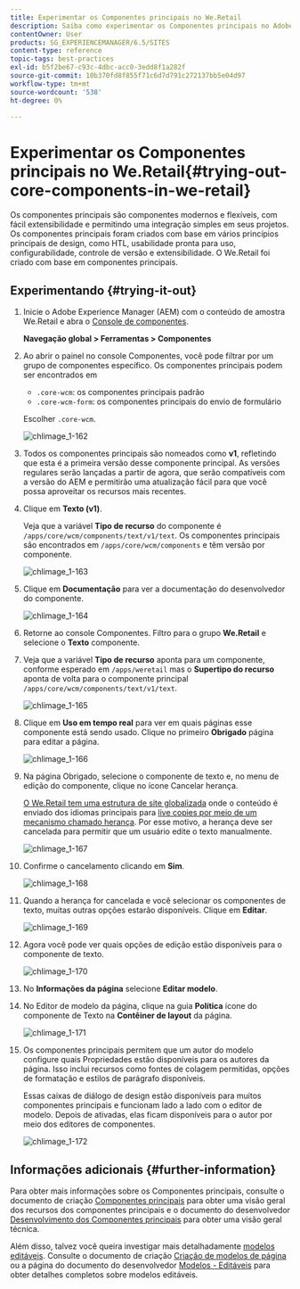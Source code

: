 ```yaml
---
title: Experimentar os Componentes principais no We.Retail
description: Saiba como experimentar os Componentes principais no Adobe Experience Manager usando o We.Retail.
contentOwner: User
products: SG_EXPERIENCEMANAGER/6.5/SITES
content-type: reference
topic-tags: best-practices
exl-id: b5f2be67-c93c-4dbc-acc0-3edd8f1a282f
source-git-commit: 10b370fd8f855f71c6d7d791c272137bb5e04d97
workflow-type: tm+mt
source-wordcount: '538'
ht-degree: 0%

---
```


# Experimentar os Componentes principais no We.Retail{#trying-out-core-components-in-we-retail}

Os componentes principais são componentes modernos e flexíveis, com fácil extensibilidade e permitindo uma integração simples em seus projetos. Os componentes principais foram criados com base em vários princípios principais de design, como HTL, usabilidade pronta para uso, configurabilidade, controle de versão e extensibilidade. O We.Retail foi criado com base em componentes principais.

## Experimentando {#trying-it-out}

1. Inicie o Adobe Experience Manager (AEM) com o conteúdo de amostra We.Retail e abra o [Console de componentes](/help/sites-authoring/default-components-console.md).

   **Navegação global > Ferramentas > Componentes**

1. Ao abrir o painel no console Componentes, você pode filtrar por um grupo de componentes específico. Os componentes principais podem ser encontrados em

   * `.core-wcm`: os componentes principais padrão
   * `.core-wcm-form`: os componentes principais do envio de formulário

   Escolher `.core-wcm`.

   ![chlimage_1-162](assets/chlimage_1-162.png)

1. Todos os componentes principais são nomeados como **v1**, refletindo que esta é a primeira versão desse componente principal. As versões regulares serão lançadas a partir de agora, que serão compatíveis com a versão do AEM e permitirão uma atualização fácil para que você possa aproveitar os recursos mais recentes.
1. Clique em **Texto (v1)**.

   Veja que a variável **Tipo de recurso** do componente é `/apps/core/wcm/components/text/v1/text`. Os componentes principais são encontrados em `/apps/core/wcm/components` e têm versão por componente.

   ![chlimage_1-163](assets/chlimage_1-163.png)

1. Clique em **Documentação** para ver a documentação do desenvolvedor do componente.

   ![chlimage_1-164](assets/chlimage_1-164.png)

1. Retorne ao console Componentes. Filtro para o grupo **We.Retail** e selecione o **Texto** componente.
1. Veja que a variável **Tipo de recurso** aponta para um componente, conforme esperado em `/apps/weretail` mas o **Supertipo do recurso** aponta de volta para o componente principal `/apps/core/wcm/components/text/v1/text`.

   ![chlimage_1-165](assets/chlimage_1-165.png)

1. Clique em **Uso em tempo real** para ver em quais páginas esse componente está sendo usado. Clique no primeiro **Obrigado** página para editar a página.

   ![chlimage_1-166](assets/chlimage_1-166.png)

1. Na página Obrigado, selecione o componente de texto e, no menu de edição do componente, clique no ícone Cancelar herança.

   [O We.Retail tem uma estrutura de site globalizada](/help/sites-developing/we-retail-globalized-site-structure.md) onde o conteúdo é enviado dos idiomas principais para [live copies por meio de um mecanismo chamado herança](/help/sites-administering/msm.md). Por esse motivo, a herança deve ser cancelada para permitir que um usuário edite o texto manualmente.

   ![chlimage_1-167](assets/chlimage_1-167.png)

1. Confirme o cancelamento clicando em **Sim**.

   ![chlimage_1-168](assets/chlimage_1-168.png)

1. Quando a herança for cancelada e você selecionar os componentes de texto, muitas outras opções estarão disponíveis. Clique em **Editar**.

   ![chlimage_1-169](assets/chlimage_1-169.png)

1. Agora você pode ver quais opções de edição estão disponíveis para o componente de texto.

   ![chlimage_1-170](assets/chlimage_1-170.png)

1. No **Informações da página** selecione **Editar modelo**.
1. No Editor de modelo da página, clique na guia **Política** ícone do componente de Texto na **Contêiner de layout** da página.

   ![chlimage_1-171](assets/chlimage_1-171.png)

1. Os componentes principais permitem que um autor do modelo configure quais Propriedades estão disponíveis para os autores da página. Isso inclui recursos como fontes de colagem permitidas, opções de formatação e estilos de parágrafo disponíveis.

   Essas caixas de diálogo de design estão disponíveis para muitos componentes principais e funcionam lado a lado com o editor de modelo. Depois de ativadas, elas ficam disponíveis para o autor por meio dos editores de componentes.

   ![chlimage_1-172](assets/chlimage_1-172.png)

## Informações adicionais {#further-information}

Para obter mais informações sobre os Componentes principais, consulte o documento de criação [Componentes principais](https://experienceleague.adobe.com/docs/experience-manager-core-components/using/introduction.html?lang=pt-BR) para obter uma visão geral dos recursos dos componentes principais e o documento do desenvolvedor [Desenvolvimento dos Componentes principais](https://experienceleague.adobe.com/docs/experience-manager-core-components/using/developing/overview.html?lang=en) para obter uma visão geral técnica.

Além disso, talvez você queira investigar mais detalhadamente [modelos editáveis](/help/sites-developing/we-retail-editable-templates.md). Consulte o documento de criação [Criação de modelos de página](/help/sites-authoring/templates.md) ou a página do documento do desenvolvedor [Modelos - Editáveis](/help/sites-developing/page-templates-editable.md) para obter detalhes completos sobre modelos editáveis.
